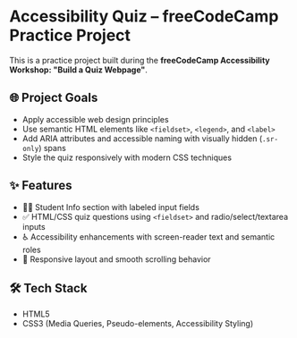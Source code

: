 # Accessibility Quiz – freeCodeCamp Practice Project

This is a practice project built during the **freeCodeCamp Accessibility Workshop: "Build a Quiz Webpage"**.

## 🌐 Project Goals

- Apply accessible web design principles
- Use semantic HTML elements like `<fieldset>`, `<legend>`, and `<label>`
- Add ARIA attributes and accessible naming with visually hidden (`.sr-only`) spans
- Style the quiz responsively with modern CSS techniques

## ✨ Features

- 🧑‍🎓 Student Info section with labeled input fields
- ✅ HTML/CSS quiz questions using `<fieldset>` and radio/select/textarea inputs
- ♿ Accessibility enhancements with screen-reader text and semantic roles
- 📱 Responsive layout and smooth scrolling behavior

## 🛠️ Tech Stack

- HTML5
- CSS3 (Media Queries, Pseudo-elements, Accessibility Styling)